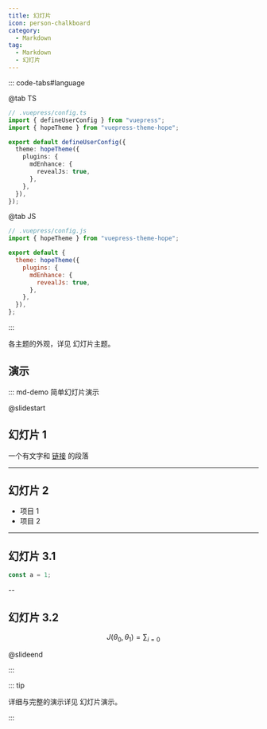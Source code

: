 ```yaml
---
title: 幻灯片
icon: person-chalkboard
category:
  - Markdown
tag:
  - Markdown
  - 幻灯片
---
```


<!-- @include: @md-enhance/zh/guide/revealjs/README.md#before -->

::: code-tabs#language

@tab TS

```ts {8-10}
// .vuepress/config.ts
import { defineUserConfig } from "vuepress";
import { hopeTheme } from "vuepress-theme-hope";

export default defineUserConfig({
  theme: hopeTheme({
    plugins: {
      mdEnhance: {
        revealJs: true,
      },
    },
  }),
});
```

@tab JS

```js {7-9}
// .vuepress/config.js
import { hopeTheme } from "vuepress-theme-hope";

export default {
  theme: hopeTheme({
    plugins: {
      mdEnhance: {
        revealJs: true,
      },
    },
  }),
};
```

:::

<!-- @include: @md-enhance/zh/guide/revealjs/README.md#options -->

各主题的外观，详见 <ProjectLink name="md-enhance" path="/zh/guide/revealjs/themes.html">幻灯片主题</ProjectLink>。

## 演示

::: md-demo 简单幻灯片演示

@slidestart

## 幻灯片 1

一个有文字和 [链接](https://mister-hope.com) 的段落

---

## 幻灯片 2

- 项目 1
- 项目 2

---

## 幻灯片 3.1

```js
const a = 1;
```

--

## 幻灯片 3.2

$$
J(\theta_0,\theta_1) = \sum_{i=0}
$$

@slideend

:::

::: tip

详细与完整的演示详见 <ProjectLink name="md-enhance" path="/zh/guide/revealjs/demo.html">幻灯片演示</ProjectLink>。

:::

<!-- @include: @md-enhance/zh/guide/revealjs/README.md#customize -->
